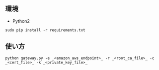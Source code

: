 ## 環境
- Python2

```
sudo pip install -r requirements.txt
```


## 使い方
```
python gateway.py -e _<amazon_aws_endpoint>_ -r _<root_ca_file>_ -c _<cert_file>_ -k _<private_key_file>_
```
